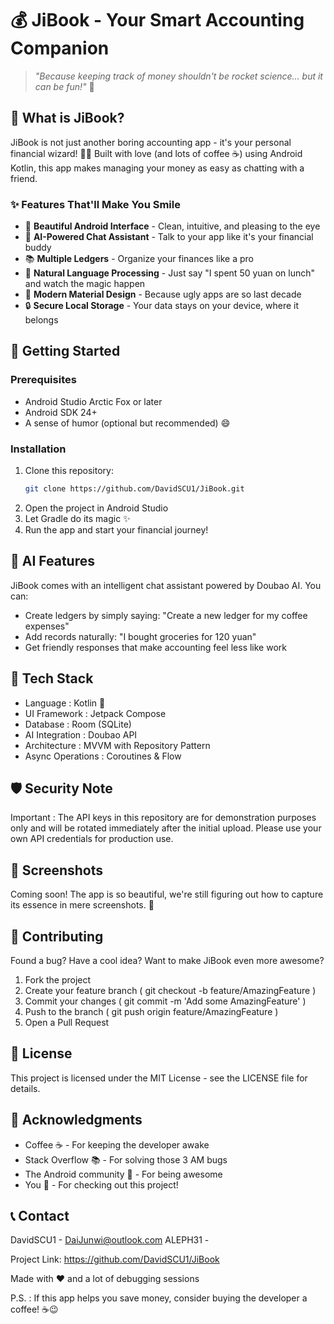 # 💰 JiBook - Your Smart Accounting Companion

> *"Because keeping track of money shouldn't be rocket science... but it can be fun!"* 🚀

## 🎯 What is JiBook?

JiBook is not just another boring accounting app - it's your personal financial wizard! 🧙‍♂️ Built with love (and lots of coffee ☕) using Android Kotlin, this app makes managing your money as easy as chatting with a friend.

### ✨ Features That'll Make You Smile

- 📱 **Beautiful Android Interface** - Clean, intuitive, and pleasing to the eye
- 🤖 **AI-Powered Chat Assistant** - Talk to your app like it's your financial buddy
- 📚 **Multiple Ledgers** - Organize your finances like a pro
- 💬 **Natural Language Processing** - Just say "I spent 50 yuan on lunch" and watch the magic happen
- 🎨 **Modern Material Design** - Because ugly apps are so last decade
- 🔒 **Secure Local Storage** - Your data stays on your device, where it belongs

## 🚀 Getting Started

### Prerequisites
- Android Studio Arctic Fox or later
- Android SDK 24+
- A sense of humor (optional but recommended) 😄

### Installation

1. Clone this repository:
   ```bash
   git clone https://github.com/DavidSCU1/JiBook.git
2. Open the project in Android Studio
3. Let Gradle do its magic ✨
4. Run the app and start your financial journey!
## 🤖 AI Features
JiBook comes with an intelligent chat assistant powered by Doubao AI. You can:

- Create ledgers by simply saying: "Create a new ledger for my coffee expenses"
- Add records naturally: "I bought groceries for 120 yuan"
- Get friendly responses that make accounting feel less like work
## 🔧 Tech Stack
- Language : Kotlin 💜
- UI Framework : Jetpack Compose
- Database : Room (SQLite)
- AI Integration : Doubao API
- Architecture : MVVM with Repository Pattern
- Async Operations : Coroutines & Flow
## 🛡️ Security Note
Important : The API keys in this repository are for demonstration purposes only and will be rotated immediately after the initial upload. Please use your own API credentials for production use.

## 📱 Screenshots
Coming soon! The app is so beautiful, we're still figuring out how to capture its essence in mere screenshots. 📸

## 🤝 Contributing
Found a bug? Have a cool idea? Want to make JiBook even more awesome?

1. Fork the project
2. Create your feature branch ( git checkout -b feature/AmazingFeature )
3. Commit your changes ( git commit -m 'Add some AmazingFeature' )
4. Push to the branch ( git push origin feature/AmazingFeature )
5. Open a Pull Request
## 📄 License
This project is licensed under the MIT License - see the LICENSE file for details.

## 🙏 Acknowledgments
- Coffee ☕ - For keeping the developer awake
- Stack Overflow 📚 - For solving those 3 AM bugs
- The Android community 🤖 - For being awesome
- You 👤 - For checking out this project!
## 📞 Contact
DavidSCU1 - DaiJunwi@outlook.com
ALEPH31 - 

Project Link: https://github.com/DavidSCU1/JiBook

Made with ❤️ and a lot of debugging sessions

P.S. : If this app helps you save money, consider buying the developer a coffee! ☕😉
